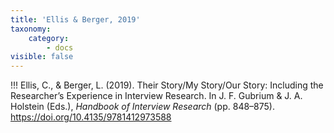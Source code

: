 ```yaml
---
title: 'Ellis & Berger, 2019'
taxonomy:
    category:
        - docs
visible: false
---
```


!!! Ellis, C., & Berger, L. (2019). Their Story/My Story/Our Story: Including the Researcher’s Experience in Interview Research. In J. F. Gubrium & J. A. Holstein (Eds.), *Handbook of Interview Research* (pp. 848–875). <https://doi.org/10.4135/9781412973588>
